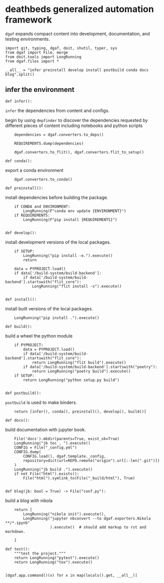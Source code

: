 # deathbeds generalized automation framework

`dgaf` expands compact content into development, documentation, and testing environments.

    import git, typing, dgaf, doit, shutil, typer, sys
    from dgaf import File, merge
    from doit.tools import LongRunning
    from dgaf.files import *

    __all__ = "infer preinstall develop install postbuild conda docs blog".split()

## infer the environment

    def infer():

`infer` the dependencies from content and configs.

begin by using `depfinder` to discover the dependencies requested by different pieces of content
including notebooks and python scripts

        dependencies = dgaf.converters.to_deps()
        
        REQUIREMENTS.dump(dependencies)

        dgaf.converters.to_flit(), dgaf.converters.flit_to_setup()

    def conda():

export a conda environment

        dgaf.converters.to_conda()

    def preinstall():

install dependencies before building the package.

        if CONDA and ENVIRONMENT:
            LongRunning(F"conda env update {ENVIRONMENT}")
        if REQUIREMENTS:
            LongRunning(F"pip install {REQUIREMENTS}")

        
    def develop():

install development versions of the local packages.

        if SETUP:
            LongRunning("pip install -e.").execute()
            return

        data = PYPROJECT.load()
        if data['/build-system/build-backend']:
            if data['/build-system/build-backend'].startswith("flit_core"):
                LongRunning("flit install -s").execute()
        

    def install():

install built versions of the local packages.

        LongRunning("pip install .").execute()

    def build():

build a wheel the python module

        if PYPROJECT:
            data = PYPROJECT.load()
            if data['/build-system/build-backend'].startswith("flit_core"):
                return LongRunning("flit build").execute()
            if data['/build-system/build-backend'].startswith("poetry"):
                return LongRunning("poetry build").execute()
        if SETUP:
            return LongRunning("python setup.py build")


    def postbuild():

`postbuild` is used to make binders.

        return [infer(), conda(), preinstall(), develop(), build()]

    def docs():

build documentation with jupyter book.

        File('docs').mkdir(parents=True, exist_ok=True)
        LongRunning("jb toc . ").execute()
        CONFIG = File("_config.yml")
        CONFIG.dump(
            CONFIG.load(), dgaf.template._config,
            repository=dict(url=REPO.remote("origin").url[:-len(".git")])
        )
        LongRunning("jb build .").execute()
        if not File("html").exists():
            File("html").symlink_to(File("_build/html"), True)


    def blog(jb: bool = True) -> File("conf.py"):
        
build a blog with nikola

        return [
            LongRunning("nikola init").execute(),
            LongRunning("jupyter nbconvert --to dgaf.exporters.Nikola **/*.ipynb"
                        ).execute()  # should add markup to rst and markdown.

        ]

    def test():
        """test the project."""
        return LongRunning("pytest").execute()
        return LongRunning("tox").execute()


    [dgaf.app.command()(x) for x in map(locals().get, __all__)]

[`flit`]: #
[`poetry`]: #